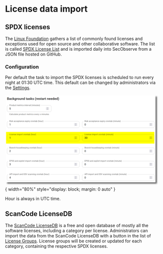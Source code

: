# License data import

## SPDX licenses

The [Linux Foundation](https://www.linuxfoundation.org/) gathers a list of commonly found licenses and exceptions used for open source and other collaborative software. The list is called [SPDX License List](https://spdx.org/licenses/) and is imported daily into SecObserve from a JSON file hosted on GitHub.

### Configuration

Per default the task to import the SPDX licenses is scheduled to run every night at 01:30 UTC time. This default can be changed by administrators via the [Settings](../getting_started/configuration.md#admininistration-in-secobserve). 

![SPDX license import configuration](../assets/images/screenshot_spdx_license_import.png){ width="80%" style="display: block; margin: 0 auto" }

Hour is always in UTC time.

##  ScanCode LicenseDB

The [ScanCode LicenseDB](https://scancode-licensedb.aboutcode.org) is a free and open database of mostly all the software licenses, including a category per license. Administrators can import the data from the ScanCode LicenseDB with a button in the list of [License Groups](../usage/license_management.md#managing-license-groups). License groups will be created or updated for each category, containing the respective SPDX licenses.
